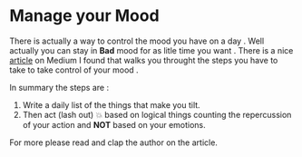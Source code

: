# Manage your Mood

There is actually a way to control the mood you have on a day . Well actually you can stay in **Bad** mood for as litle time you want . There is a nice [article](https://medium.com/darius-foroux/how-to-hack-your-own-mood-f260aff334fb) on Medium I found that walks you throught the steps you have to take to take control of your mood . 

In summary the steps are :

1. Write a daily list of the things that make you tilt.
2. Then act (lash out) :boom: based on logical things counting the repercussion of your action and **NOT** based on your emotions.

For more please read and clap the author on the article.